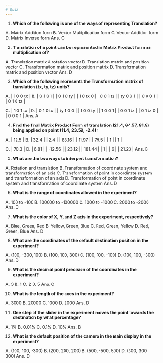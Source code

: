 ```yaml
---
# Quiz
---
```


1. **Which of the following is one of the ways of representing Translation?**

A. Matrix Addition form  B. Vector Multiplication form
C. Vector Addition form  D. Matrix Inverse form
Ans. C

2. **Translation of a point can be represented in Matrix Product form as multiplication of?**

A. Translation matrix & rotation vector  B. Translation matrix and position vector
C. Transformation matrix and position matrix  D. Transformation matrix and position vector
Ans. D

3. **Which of the following represents the Transformation matrix of translation (tx, ty, tz) units?**

A. | 1 0 0 tx |    B. |  0 1  0  1 |
   | 0 1 0 ty |       |  1 0 tx  0 |
   | 0 0 1 tz |       | ty 0  0  1 | 
   | 0 0 0  1 |       |  0 1  0 tz |

C. |  1  0  1 tx | D. | 0 1 0 tx |
   | ty  1  0  0 |    | 1 0 0 ty |
   |  1  0  0  1 |    | 0 0 1 tz |
   |  0  1 tz  0 |    | 0 0 0  1 |
Ans. A

4. **Find the final Matrix Product Form of translation (21.4, 64.57, 81.9) being applied on point (11.4, 23.59, -2.4):**

A. | 12.5  |    B. | 32.4  |
   | 2.4   |       | 88.16 |
   | 11.97 |       | 79.5  |
   | 1     |       | 1     |

C. | 70.3   |   D. | 6.81  |
   | -12.56 |      | 23.12 |
   | 181.44 |      | 1     |
   | 6      |      | 21.23 |
Ans. B

5. **What are the two ways to interpret transformation?**

A. Rotation and translation    B. Transformation of coordinate system and transformation of an axis
C. Transformation of point in coordinate system and transformation of an axis    D. Transformation of point in coordinate system and transformation of coordinate system
Ans. D

6. **What is the range of coordinates allowed in the experiment?**

A. 100 to -100    B. 100000 to -100000
C. 1000 to -1000  C. 2000 to -2000
Ans. C

7. **What is the color of X, Y, and Z axis in the experiment, respectively?**

A. Blue, Green, Red    B. Yellow, Green, Blue
C. Red, Green, Yellow  D. Red, Green, Blue
Ans. D

8. **What are the coordinates of the default destination position in the experiment?**

A. (100, -300, 100)    B. (100, 100, 300)
C. (100, 100, -100)    D. (100, 100, -300)
Ans. D

9. **What is the decimal point precision of the coordinates in the experiment?**

A. 3    B. 1
C. 2    D. 5
Ans. C

10. **What is the length of the axes in the experiment?**

A. 3000    B. 20000
C. 1000    D. 2000
Ans. D

11. **One step of the slider in the experiment moves the point towards the destination by what percentage?**

A. 1%    B. 0.01%
C. 0.1%  D. 10%
Ans. B

12. **What is the default position of the camera in the main display in the experiment?**

A. (100, 100, -300)    B. (200, 200, 200)
B. (500, -500, 500)    D. (300, 300, 300)
Ans. D